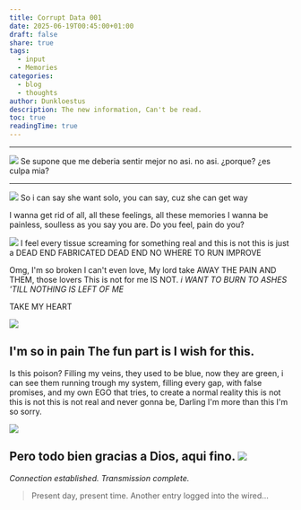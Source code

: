 ```yaml
---
title: Corrupt Data 001
date: 2025-06-19T00:45:00+01:00
draft: false
share: true
tags:
  - input
  - Memories
categories:
  - blog
  - thoughts
author: Dunkloestus
description: The new information, Can't be read.
toc: true
readingTime: true
---
```

---
![](/img/Pasted%20image%2020250619234304.png)
Se supone que me deberia sentir mejor no asi.
no asi.
	¿porque?
	¿es culpa mia?
	

---

![](/img/Pasted%20image%2020250619234349.png)
So i can say she want solo, you can say, cuz she can get way

I wanna get rid of all,
all these feelings, all these memories
I wanna be painless, soulless as you say you are.
Do you feel, pain do you?


![](/img/Pasted%20image%2020250619234512.png)
I feel every tissue screaming for something real and this is not
this is just a DEAD END FABRICATED
DEAD END
NO WHERE TO RUN 
IMPROVE


Omg, I'm so broken I can't even love, My lord take AWAY THE PAIN AND THEM, those lovers 
This is not for me
IS NOT.
*i WANT TO BURN TO ASHES 'TILL NOTHING IS LEFT OF ME*

TAKE MY HEART 

![](/img/Pasted%20image%2020250619234803.png)


I'm so in pain
The fun part is I wish for this.
---

Is this poison?
Filling my veins, they used to be blue, now they are green, i can see them running trough my system, filling every gap, with false promises, and my own EGO that tries, to create a normal reality this is not
this is not
this is not real and never gonna be, Darling I'm more than this I'm so sorry.




![](img/Pasted%20image%2020250619234914.png)


Pero todo bien gracias a Dios, aqui fino.
![](/img/Pasted%20image%2020250619235140.png)
-----
*Connection established. Transmission complete.*

> Present day, present time. Another entry logged into the wired...